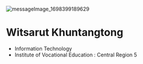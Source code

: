 ![messageImage_1698399189629](https://github.com/Witsarut42/witsarut42.github.io/assets/135482692/2d5873c8-84d8-41a2-93f1-9f8a7f45d7d9)

# Witsarut Khuntangtong
+ Information Technology
+ Institute of Vocational Education : Central Region 5
